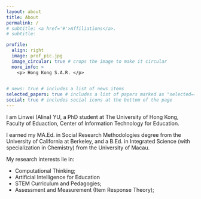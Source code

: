 ```yaml
---
layout: about
title: About
permalink: /
# subtitle: <a href='#'>Affiliations</a>.
# subtitle: 

profile:
  align: right
  image: prof_pic.jpg
  image_circular: true # crops the image to make it circular
  more_info: >
    <p> Hong Kong S.A.R. </p>
    

# news: true # includes a list of news items
selected_papers: true # includes a list of papers marked as "selected={true}"
social: true # includes social icons at the bottom of the page
---
```



I am Linwei (Alina) YU, a PhD student at The University of Hong Kong, Faculty of Eduaction, Center of Information Technology for Education. 

I earned my MA.Ed. in Social Research Methodologies degree from the University of California at Berkeley, and a B.Ed. in Integrated Science (with specialization in Chemistry) from the University of Macau. 

My research interests lie in:

- Computational Thinking;
- Artificial Intelligence for Education 
- STEM Curriculum and Pedagogies; 
- Assessment and Measurement (Item Response Theory);
